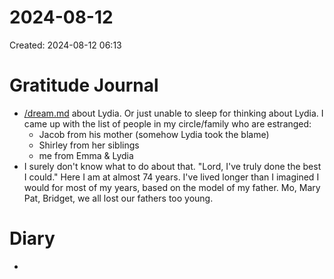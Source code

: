 # 2024-08-12
Created: 2024-08-12 06:13

# Gratitude Journal 

- [/dream.md](/dream.md) about Lydia. Or just unable to sleep for thinking about Lydia. I came up with the list of people in my circle/family who are estranged:
    - Jacob from his mother (somehow Lydia took the blame)
    - Shirley from her siblings
    - me from Emma & Lydia
- I surely don't know what to do about that. "Lord, I've truly done the best I could." Here I am at almost 74 years. I've lived longer than I imagined I would for most of my years, based on the model of my father. Mo, Mary Pat, Bridget, we all lost our fathers too young. 

# Diary 

- 

